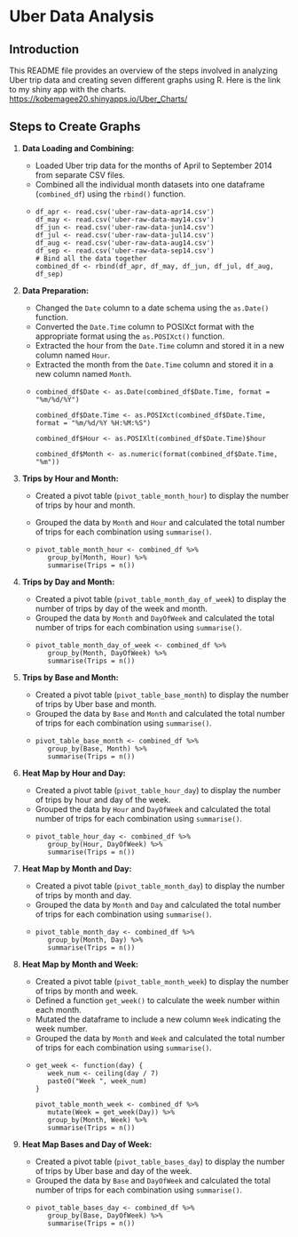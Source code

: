 # Uber Data Analysis

## Introduction

This README file provides an overview of the steps involved in analyzing Uber trip data and creating seven different graphs using R.
Here is the link to my shiny app with the charts.
https://kobemagee20.shinyapps.io/Uber_Charts/

## Steps to Create Graphs

1. **Data Loading and Combining:**
   - Loaded Uber trip data for the months of April to September 2014 from separate CSV files.
   - Combined all the individual month datasets into one dataframe (`combined_df`) using the `rbind()` function.
   - ```
     df_apr <- read.csv('uber-raw-data-apr14.csv')
     df_may <- read.csv('uber-raw-data-may14.csv')
     df_jun <- read.csv('uber-raw-data-jun14.csv')
     df_jul <- read.csv('uber-raw-data-jul14.csv')
     df_aug <- read.csv('uber-raw-data-aug14.csv')
     df_sep <- read.csv('uber-raw-data-sep14.csv')
     # Bind all the data together
     combined_df <- rbind(df_apr, df_may, df_jun, df_jul, df_aug, df_sep)
     ```

2. **Data Preparation:**
   - Changed the `Date` column to a date schema using the `as.Date()` function.
   - Converted the `Date.Time` column to POSIXct format with the appropriate format using the `as.POSIXct()` function.
   - Extracted the hour from the `Date.Time` column and stored it in a new column named `Hour`.
   - Extracted the month from the `Date.Time` column and stored it in a new column named `Month`.
   - ```
     combined_df$Date <- as.Date(combined_df$Date.Time, format = "%m/%d/%Y")

     combined_df$Date.Time <- as.POSIXct(combined_df$Date.Time, format = "%m/%d/%Y %H:%M:%S")

     combined_df$Hour <- as.POSIXlt(combined_df$Date.Time)$hour

     combined_df$Month <- as.numeric(format(combined_df$Date.Time, "%m"))
     ```

3. **Trips by Hour and Month:**
   - Created a pivot table (`pivot_table_month_hour`) to display the number of trips by hour and month.
   - Grouped the data by `Month` and `Hour` and calculated the total number of trips for each combination using `summarise()`.
  
   - ```
     pivot_table_month_hour <- combined_df %>%
     	group_by(Month, Hour) %>%
     	summarise(Trips = n())
     ```

4. **Trips by Day and Month:**
   - Created a pivot table (`pivot_table_month_day_of_week`) to display the number of trips by day of the week and month.
   - Grouped the data by `Month` and `DayOfWeek` and calculated the total number of trips for each combination using `summarise()`.
   - ```
     pivot_table_month_day_of_week <- combined_df %>%
     	group_by(Month, DayOfWeek) %>%
     	summarise(Trips = n())
     ```

5. **Trips by Base and Month:**
   - Created a pivot table (`pivot_table_base_month`) to display the number of trips by Uber base and month.
   - Grouped the data by `Base` and `Month` and calculated the total number of trips for each combination using `summarise()`.
   - ```
     pivot_table_base_month <- combined_df %>%
     	group_by(Base, Month) %>%
     	summarise(Trips = n())
     ```

6. **Heat Map by Hour and Day:**
   - Created a pivot table (`pivot_table_hour_day`) to display the number of trips by hour and day of the week.
   - Grouped the data by `Hour` and `DayOfWeek` and calculated the total number of trips for each combination using `summarise()`.
   - ```
     pivot_table_hour_day <- combined_df %>%
     	group_by(Hour, DayOfWeek) %>%
     	summarise(Trips = n())
     ```

7. **Heat Map by Month and Day:**
   - Created a pivot table (`pivot_table_month_day`) to display the number of trips by month and day.
   - Grouped the data by `Month` and `Day` and calculated the total number of trips for each combination using `summarise()`.
   - ```
     pivot_table_month_day <- combined_df %>%
     	group_by(Month, Day) %>%
     	summarise(Trips = n())
     ```

8. **Heat Map by Month and Week:**
   - Created a pivot table (`pivot_table_month_week`) to display the number of trips by month and week.
   - Defined a function `get_week()` to calculate the week number within each month.
   - Mutated the dataframe to include a new column `Week` indicating the week number.
   - Grouped the data by `Month` and `Week` and calculated the total number of trips for each combination using `summarise()`.
   - ```
     get_week <- function(day) {
     	week_num <- ceiling(day / 7)
     	paste0("Week ", week_num)
     }

     pivot_table_month_week <- combined_df %>%
     	mutate(Week = get_week(Day)) %>%
     	group_by(Month, Week) %>%
     	summarise(Trips = n())
     ```

9. **Heat Map Bases and Day of Week:**
   - Created a pivot table (`pivot_table_bases_day`) to display the number of trips by Uber base and day of the week.
   - Grouped the data by `Base` and `DayOfWeek` and calculated the total number of trips for each combination using `summarise()`.
   - ```
     pivot_table_bases_day <- combined_df %>%
     	group_by(Base, DayOfWeek) %>%
     	summarise(Trips = n())
     ```
